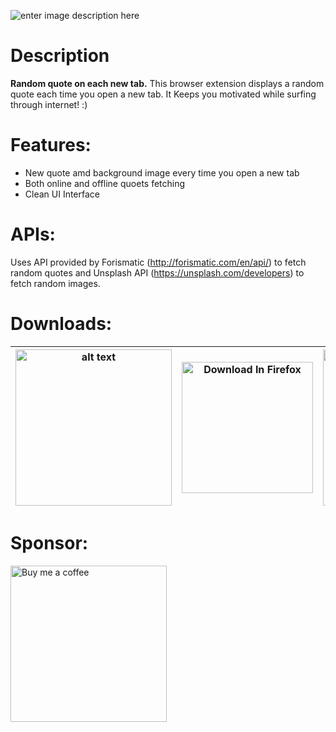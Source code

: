 ![enter image description here](https://github.com/varunherlekar/quoetter/blob/main/Banner.png?raw=true)
# Description
**Random quote on each new tab.**
This browser extension displays a random quote each time you open a new tab. It Keeps you motivated while surfing through internet! :)


# Features:

 - New quote amd background image every time you open a new tab
- Both online and offline quoets fetching
- Clean UI Interface

# APIs:
Uses API provided by Forismatic (http://forismatic.com/en/api/) to fetch random quotes and Unsplash API (https://unsplash.com/developers) to fetch random images.
# Downloads:
| <img src="https://uploads-ssl.webflow.com/5f4f5872323e026126988212/5f56321f2220c927ad18423e_ChromeWebStore_BadgeWBorder_v2_496x150.png" alt="alt text" title="Download In Chrome Web Store" width="250" href="https://chrome.google.com/webstore/detail/quoetter/dekojdlmcphlnllnjbflaeiaodmfoial"/> | <img src="https://blog.mozilla.org/addons/files/2020/04/get-the-addon-fx-apr-2020.svg" alt="Download In Firefox" title="Get The Firefox Addon" width="210" href="https://chrome.google.com/webstore/detail/quoetter/dekojdlmcphlnllnjbflaeiaodmfoial"/> | <img src="https://catchvimal.files.wordpress.com/2012/08/microsoft-new-logo-2012.jpg?w=584" alt="Download In Microsoft Edge" title="Get The Firefox Addon" width="250" href="https://microsoftedge.microsoft.com/addons/detail/quoetter/nojaebigbpdnghnmoeledcpjolhecnen"/> |
|--|--|--|
# Sponsor:
<img src="https://uc29366c0a8d84d3ab675854a192.previews.dropboxusercontent.com/p/thumb/ABX-iKsXkw2qEscHOQTysqTASK7bI5g18XccYQYUq-EZABy_w3siz5Fikrz7j3J7X0Pb-yqU35evQaI5AvpZB9IrPDcOvqvt8fY6kqNMJnHcnBIzbBtzLADZWeJqLJBWuxFPrRXMqCngKGjxLa2XPupLbW7Jvr9GNB2iNBms6EyM8VmdDbUnx00PPgMgR-QAuB-i_QPF8OWL8dU7vEV_lX0d12T2BhIb_5DNlWw0ZeWVt2Wfy0RDKEVUNQA3sYGiKKXrVA1U_jfD_-d3144R4mbQlibcYnWo26_wwp9VzLwxQjkM-BbaMdrFkUeL_m36R7WPB3N5y3u9Nm96iyLGgplaLHVUqTFYY02FDLF_e3J2FA/p.png?fv_content=true&size_mode=5" alt="Buy me a coffee" title="Buy me a coffee" width="250" href="https://www.buymeacoffee.com/varunh"/>
